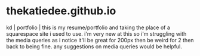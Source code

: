 # thekatiedee.github.io
kd | portfolio |
this is my resume/portfolio and taking the place of a squarespace site i used to use. i'm very new at this so i'm struggling with the media queries as i notice it'll be great for 200px then be weird for 2 then back to being fine. any suggestions on media queries would be helpful.
